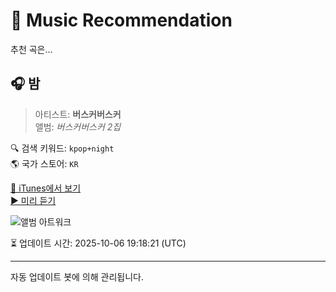 
# 🎵 Music Recommendation

추천 곡은...

## 🎧 밤  
> 아티스트: **버스커버스커**  
> 앨범: _버스커버스커 2집_  

🔍 검색 키워드: `kpop+night`  
🌎 국가 스토어: `KR`

[🔗 iTunes에서 보기](https://music.apple.com/kr/album/%EB%B0%A4/1618212273?i=1618212713&uo=4)  
[▶️ 미리 듣기](https://audio-ssl.itunes.apple.com/itunes-assets/AudioPreview112/v4/1a/59/42/1a5942ec-a575-d253-3ab7-733ff7b97da3/mzaf_8601701041302432476.plus.aac.p.m4a)

![앨범 아트워크](https://is1-ssl.mzstatic.com/image/thumb/Music112/v4/be/52/71/be52719b-1d92-637d-c31f-b439b2d516d2/8809388742104_Cover.jpg/100x100bb.jpg)

⏳ 업데이트 시간: 2025-10-06 19:18:21 (UTC)

---
자동 업데이트 봇에 의해 관리됩니다.
